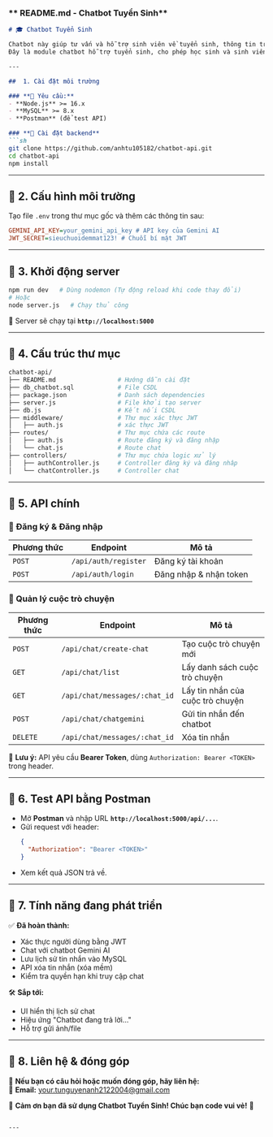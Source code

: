### ** README.md - Chatbot Tuyển Sinh**  

```markdown
# 🎓 Chatbot Tuyển Sinh

Chatbot này giúp tư vấn và hỗ trợ sinh viên về tuyển sinh, thông tin trường học và các câu hỏi liên quan. Hệ thống bao gồm backend (Node.js + Express + MySQL) và frontend (HTML/CSS/JS).
Đây là module chatbot hỗ trợ tuyển sinh, cho phép học sinh và sinh viên đăng nhập, trò chuyện với các phòng ban/khoa để được hỗ trợ thông tin tuyển sinh.  

---

##  1. Cài đặt môi trường

### **🔹 Yêu cầu:**
- **Node.js** >= 16.x
- **MySQL** >= 8.x
- **Postman** (để test API)

### **🔹 Cài đặt backend**
```sh
git clone https://github.com/anhtu105182/chatbot-api.git
cd chatbot-api
npm install
```

---

## 📌 2. Cấu hình môi trường
Tạo file `.env` trong thư mục gốc và thêm các thông tin sau:
```ini
GEMINI_API_KEY=your_gemini_api_key # API key của Gemini AI
JWT_SECRET=sieuchuoidemmat123! # Chuỗi bí mật JWT
```

---

## 📌 3. Khởi động server
```sh
npm run dev   # Dùng nodemon (Tự động reload khi code thay đổi)
# Hoặc
node server.js   # Chạy thủ công
```
🚀 Server sẽ chạy tại **`http://localhost:5000`**

---

## 📌 4. Cấu trúc thư mục
```bash
chatbot-api/
├── README.md                 # Hướng dẫn cài đặt
├── db_chatbot.sql            # File CSDL
├── package.json              # Danh sách dependencies
├── server.js                 # File khởi tạo server
├── db.js                     # Kết nối CSDL
├── middleware/               # Thư mục xác thực JWT
│   ├── auth.js               # xác thực JWT
├── routes/                   # Thư mục chứa các route
│   ├── auth.js               # Route đăng ký và đăng nhập
│   └── chat.js               # Route chat
├── controllers/              # Thư mục chứa logic xử lý
│   ├── authController.js     # Controller đăng ký và đăng nhâp
│   └── chatController.js     # Controller chat
```

---

## 📌 5. API chính

### **🔹 Đăng ký & Đăng nhập**
| Phương thức | Endpoint            | Mô tả              |
|------------|----------------------|----------------------|
| `POST`     | `/api/auth/register` | Đăng ký tài khoản |
| `POST`     | `/api/auth/login`    | Đăng nhập & nhận token |

### **🔹 Quản lý cuộc trò chuyện**
| Phương thức| Endpoint                       | Mô tả                            |
|------------|--------------------------------|----------------------------------|
| `POST`     | `/api/chat/create-chat`        | Tạo cuộc trò chuyện mới          |
| `GET`      | `/api/chat/list`               | Lấy danh sách cuộc trò chuyện    |
| `GET`      | `/api/chat/messages/:chat_id`  | Lấy tin nhắn của cuộc trò chuyện |
| `POST`     | `/api/chat/chatgemini`         | Gửi tin nhắn đến chatbot         |
| `DELETE`   | `/api/chat/messages/:chat_id`  | Xóa tin nhắn                     |

📌 **Lưu ý:** API yêu cầu **Bearer Token**, dùng `Authorization: Bearer <TOKEN>` trong header.

---

## 📌 6. Test API bằng Postman
- Mở **Postman** và nhập URL **`http://localhost:5000/api/...`**.
- Gửi request với header:
  ```json
  {
    "Authorization": "Bearer <TOKEN>"
  }
  ```
- Xem kết quả JSON trả về.

---

## 📌 7. Tính năng đang phát triển
✅ **Đã hoàn thành:**
- Xác thực người dùng bằng JWT
- Chat với chatbot Gemini AI
- Lưu lịch sử tin nhắn vào MySQL
- API xóa tin nhắn (xóa mềm)
- Kiểm tra quyền hạn khi truy cập chat

🛠 **Sắp tới:**
- UI hiển thị lịch sử chat
- Hiệu ứng "Chatbot đang trả lời..."
- Hỗ trợ gửi ảnh/file

---

## 📌 8. Liên hệ & đóng góp
📌 **Nếu bạn có câu hỏi hoặc muốn đóng góp, hãy liên hệ:**  
📩 **Email:** your.tunguyenanh2122004@gmail.com

🚀 **Cảm ơn bạn đã sử dụng Chatbot Tuyển Sinh! Chúc bạn code vui vẻ!** 🎉
```

---
